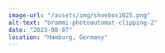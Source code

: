 ```yaml
---
image-url: "/assets/img/shoebox1025.png"
alt-text: "brammi-photoautomat-clipping-2"
date: "2023-08-07"
location: "Hamburg, Germany"
---
```


